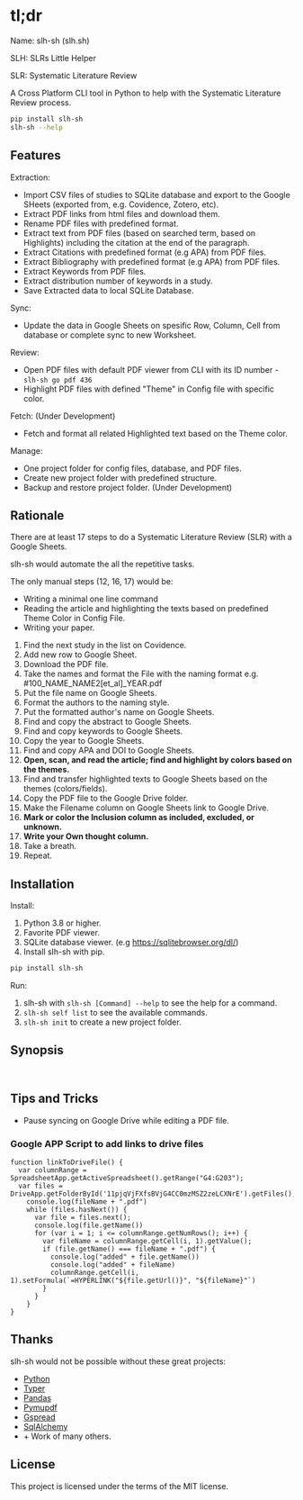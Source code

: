 # tl;dr

Name: slh-sh (slh.sh)

SLH: SLRs Little Helper

SLR: Systematic Literature Review

A Cross Platform CLI tool in Python to help with the Systematic Literature Review process.

```bash
pip install slh-sh
slh-sh --help
```

## Features

Extraction:
- Import CSV files of studies to SQLite database and export to the Google SHeets (exported from, e.g. Covidence, Zotero, etc).
- Extract PDF links from html files and download them.
- Rename PDF files with predefined format.
- Extract text from PDF files (based on searched term, based on Highlights) including the citation at the end of the paragraph.
- Extract Citations with predefined format (e.g APA) from PDF files.
- Extract Bibliography with predefined format (e.g APA) from PDF files.
- Extract Keywords from PDF files.
- Extract distribution number of keywords in a study.
- Save Extracted data to local SQLite Database.

Sync:
 - Update the data in Google Sheets on spesific Row, Column, Cell from database or complete sync to new Worksheet.

Review:
- Open PDF files with default PDF viewer from CLI with its ID number - `slh-sh go pdf 436`
- Highlight PDF files with defined "Theme" in Config file with specific color.

Fetch: (Under Development)
- Fetch and format all related Highlighted text based on the Theme color.

Manage:
- One project folder for config files, database, and PDF files.
- Create new project folder with predefined structure.
- Backup and restore project folder. (Under Development)


## Rationale

There are at least 17 steps to do a Systematic Literature Review (SLR) with a Google Sheets.

slh-sh would automate the all the repetitive tasks.

The only manual steps (12, 16, 17) would be:
- Writing a minimal one line command
- Reading the article and highlighting the texts based on predefined Theme Color in Config File.
- Writing your paper.

1. Find the next study in the list on Covidence.
2. Add new row to Google Sheet.
3. Download the PDF file.
4. Take the names and format the File with the naming format e.g. #100_NAME_NAME2[et_al]_YEAR.pdf
5. Put the file name on Google Sheets.
6. Format the authors to the naming style.
7. Put the formatted author's name on Google Sheets.
8. Find and copy the abstract to Google Sheets.
9. Find and copy keywords to Google Sheets.
10. Copy the year to Google Sheets.
11. Find and copy APA and DOI to Google Sheets.
12. **Open, scan, and read the article; find and highlight by colors based on the themes.**
13. Find and transfer highlighted texts to Google Sheets based on the themes (colors/fields).
14. Copy the PDF file to the Google Drive folder.
15. Make the Filename column on Google Sheets link to Google Drive.
16. **Mark or color the Inclusion column as included, excluded, or unknown.**
17. **Write your Own thought column.**
18. Take a breath.
19. Repeat.


## Installation

Install:

1. Python 3.8 or higher.
2. Favorite PDF viewer.
3. SQLite database viewer. (e.g https://sqlitebrowser.org/dl/)
4. Install slh-sh with pip.

```bash
pip install slh-sh
```
Run:

1. slh-sh with `slh-sh [Command] --help` to see the help for a command.
2. `slh-sh self list` to see the available commands.
3. `slh-sh init` to create a new project folder.


## Synopsis

```bash



```


## Tips and Tricks
- Pause syncing on Google Drive while editing a PDF file.


### Google APP Script to add links to drive files

```
function linkToDriveFile() {
  var columnRange = SpreadsheetApp.getActiveSpreadsheet().getRange("G4:G203");
  var files = DriveApp.getFolderById('11pjqVjFXfsBVjG4CC0mzMSZ2zeLCXNrE').getFiles();
    console.log(fileName + ".pdf")
    while (files.hasNext()) {
      var file = files.next();
      console.log(file.getName())
      for (var i = 1; i <= columnRange.getNumRows(); i++) {
        var fileName = columnRange.getCell(i, 1).getValue();
        if (file.getName() === fileName + ".pdf") {
          console.log("added" + file.getName())
          console.log("added" + fileName)
          columnRange.getCell(i, 1).setFormula(`=HYPERLINK("${file.getUrl()}", "${fileName}"`)
        }
      }
    }
}
```


## Thanks
slh-sh would not be possible without these great projects:
- [Python](https://www.python.org/)
- [Typer](https://typer.tiangolo.com/)
- [Pandas](https://pandas.pydata.org/)
- [Pymupdf](https://pymupdf.readthedocs.io/en/latest/)
- [Gspread](https://gspread.readthedocs.io/en/latest/)
- [SqlAlchemy](https://www.sqlalchemy.org/)
- \+ Work of many others.

## License
This project is licensed under the terms of the MIT license.